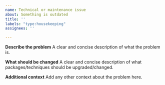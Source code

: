 ```yaml
---
name: Technical or maintenance issue
about: Something is outdated
title: ''
labels: "type:housekeeping"
assignees: ''

---
```


**Describe the problem**
A clear and concise description of what the problem is.

**What should be changed**
A clear and concise description of what packages/techniques should be upgraded/changed.

**Additional context**
Add any other context about the problem here.
